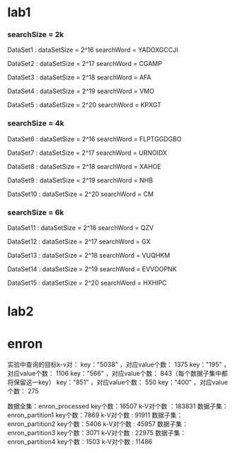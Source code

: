 # lab1

### searchSize = 2k

DataSet1 : dataSetSize = 2^16 searchWord = YADOXGCCJI

DataSet2 : dataSetSize = 2^17 searchWord = CGAMP

DataSet3 : dataSetSize = 2^18 searchWord = AFA

DataSet4 : dataSetSize = 2^19 searchWord = VMO

DataSet5 : dataSetSize = 2^20 searchWord = KPXGT

### searchSize = 4k

DataSet6 : dataSetSize = 2^16 searchWord = FLPTGGDGBO

DataSet7 : dataSetSize = 2^17 searchWord = URNOIDX

DataSet8 : dataSetSize = 2^18 searchWord = XAHOE

DataSet9 : dataSetSize = 2^19 searchWord = NHB

DataSet10 : dataSetSize = 2^20 searchWord = CM

### searchSize = 6k

DataSet11 : dataSetSize = 2^16 searchWord = QZV

DataSet12 : dataSetSize = 2^17 searchWord = GX

DataSet13 : dataSetSize = 2^18 searchWord = VUQHKM

DataSet14 : dataSetSize = 2^19 searchWord = EVVOOPNK

DataSet15 : dataSetSize = 2^20 searchWord = HXHIPC

# lab2



# enron

实验中查询的目标k-v对：
key："5038"  ，对应value个数： 1375
key："195"  ，对应value个数： 1106
key："566"  ，对应value个数： 843（每个数据子集中都将保留这一key）
key："851"  ，对应value个数： 550
key："400"  ，对应value个数： 275

数据全集：enron_processed     key个数：16507     k-V对个数 ：183831
数据子集：enron_partition1    key个数：7869      k-V对个数 : 91911
数据子集：enron_partition2    key个数：5406      k-V对个数 : 45957
数据子集：enron_partition3    key个数：3071      k-V对个数 : 22975
数据子集：enron_partition4    key个数：1503      k-V对个数 : 11486
